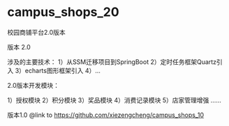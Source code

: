 # campus_shops_20
校园商铺平台2.0版本

版本 2.0

涉及的主要技术：
1）从SSM迁移项目到SpringBoot
2）定时任务框架Quartz引入
3）echarts图形框架引入
4）...

2.0版本开发模块：

1）授权模块
2）积分模块
3）奖品模块
4）消费记录模块
5）店家管理增强
......

版本1.0 @link to https://github.com/xiezengcheng/campus_shops_10
